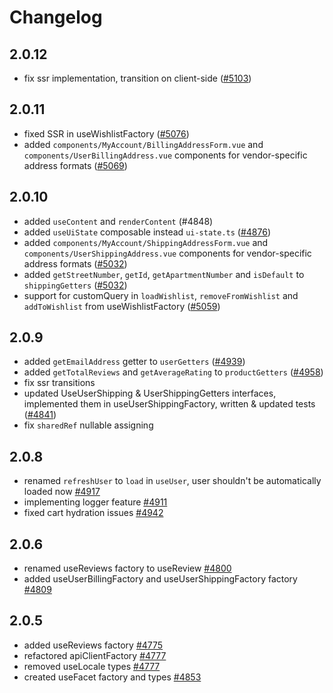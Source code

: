 # Changelog

## 2.0.12
- fix ssr implementation, transition on client-side ([#5103](https://github.com/DivanteLtd/vue-storefront/pull/5103))

## 2.0.11
- fixed SSR in useWishlistFactory ([#5076](https://github.com/DivanteLtd/vue-storefront/issues/5076))
- added `components/MyAccount/BillingAddressForm.vue` and `components/UserBillingAddress.vue` components for vendor-specific address formats ([#5069](https://github.com/DivanteLtd/vue-storefront/issues/5069))

## 2.0.10

- added `useContent` and `renderContent` (#4848)
- added `useUiState` composable instead `ui-state.ts` ([#4876](https://github.com/DivanteLtd/vue-storefront/issues/4876))
- added `components/MyAccount/ShippingAddressForm.vue` and `components/UserShippingAddress.vue` components for vendor-specific address formats ([#5032](https://github.com/DivanteLtd/vue-storefront/issues/5032))
- added `getStreetNumber`, `getId`, `getApartmentNumber` and `isDefault` to `shippingGetters` ([#5032](https://github.com/DivanteLtd/vue-storefront/issues/5032))
- support for customQuery in `loadWishlist`, `removeFromWishlist` and `addToWishlist` from useWishlistFactory ([#5059](https://github.com/DivanteLtd/vue-storefront/issues/5059))

## 2.0.9

- added `getEmailAddress` getter to `userGetters` ([#4939](https://github.com/DivanteLtd/vue-storefront/pull/4939))
- added `getTotalReviews` and `getAverageRating` to `productGetters` ([#4958](https://github.com/DivanteLtd/vue-storefront/issues/4958))
- fix ssr transitions
- updated UseUserShipping & UserShippingGetters interfaces, implemented them in useUserShippingFactory, written & updated tests ([#4841](https://github.com/DivanteLtd/vue-storefront/issues/4841))
- fix `sharedRef` nullable assigning

## 2.0.8

- renamed `refreshUser` to `load` in `useUser`, user shouldn't be automatically loaded now [#4917](https://github.com/DivanteLtd/vue-storefront/pull/4917)
- implementing logger feature [#4911](https://github.com/DivanteLtd/vue-storefront/pull/4911)
- fixed cart hydration issues [#4942](https://github.com/DivanteLtd/vue-storefront/pull/4942)

## 2.0.6

- renamed useReviews factory to useReview [#4800](https://github.com/DivanteLtd/vue-storefront/pull/4800)
- added useUserBillingFactory and useUserShippingFactory factory [#4809](https://github.com/DivanteLtd/vue-storefront/pull/4809)

## 2.0.5

- added useReviews factory [#4775](https://github.com/DivanteLtd/vue-storefront/pull/4775)
- refactored apiClientFactory [#4777](https://github.com/DivanteLtd/vue-storefront/pull/4777)
- removed useLocale types [#4777](https://github.com/DivanteLtd/vue-storefront/pull/4777)
- created useFacet factory and types [#4853](https://github.com/DivanteLtd/vue-storefront/pull/4853)
